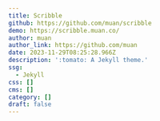 ```yaml
---
title: Scribble
github: https://github.com/muan/scribble
demo: https://scribble.muan.co/
author: muan
author_link: https://github.com/muan
date: 2023-11-29T08:25:28.966Z
description: ':tomato: A Jekyll theme.'
ssg:
  - Jekyll
css: []
cms: []
category: []
draft: false
---
```


